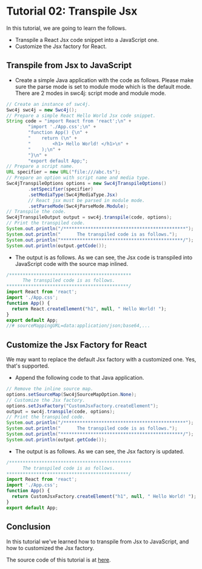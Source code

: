 # Tutorial 02: Transpile Jsx

In this tutorial, we are going to learn the follows.

* Transpile a React Jsx code snippet into a JavaScript one.
* Customize the Jsx factory for React.

## Transpile from Jsx to JavaScript

* Create a simple Java application with the code as follows. Please make sure the parse mode is set to module mode which is the default mode. There are 2 modes in swc4j: script mode and module mode.

```java
// Create an instance of swc4j.
Swc4j swc4j = new Swc4j();
// Prepare a simple React Hello World Jsx code snippet.
String code = "import React from 'react';\n" +
        "import './App.css';\n" +
        "function App() {\n" +
        "    return (\n" +
        "        <h1> Hello World! </h1>\n" +
        "    );\n" +
        "}\n" +
        "export default App;";
// Prepare a script name.
URL specifier = new URL("file:///abc.ts");
// Prepare an option with script name and media type.
Swc4jTranspileOptions options = new Swc4jTranspileOptions()
        .setSpecifier(specifier)
        .setMediaType(Swc4jMediaType.Jsx)
        // React jsx must be parsed in module mode.
        .setParseMode(Swc4jParseMode.Module);
// Transpile the code.
Swc4jTranspileOutput output = swc4j.transpile(code, options);
// Print the transpiled code.
System.out.println("/*********************************************");
System.out.println("      The transpiled code is as follows.");
System.out.println("*********************************************/");
System.out.println(output.getCode());
```

* The output is as follows. As we can see, the Jsx code is transpiled into JavaScript code with the source map inlined.

```js
/*********************************************
      The transpiled code is as follows.
*********************************************/
import React from 'react';
import './App.css';
function App() {
  return React.createElement("h1", null, " Hello World! ");
}
export default App;
//# sourceMappingURL=data:application/json;base64,...
```

## Customize the Jsx Factory for React

We may want to replace the default Jsx factory with a customized one. Yes, that's supported.

* Append the following code to that Java application.

```java
// Remove the inline source map.
options.setSourceMap(Swc4jSourceMapOption.None);
// Customize the Jsx factory.
options.setJsxFactory("CustomJsxFactory.createElement");
output = swc4j.transpile(code, options);
// Print the transpiled code.
System.out.println("/*********************************************");
System.out.println("      The transpiled code is as follows.");
System.out.println("*********************************************/");
System.out.println(output.getCode());
```

* The output is as follows. As we can see, the Jsx factory is updated.

```js
/*********************************************
      The transpiled code is as follows.
*********************************************/
import React from 'react';
import './App.css';
function App() {
  return CustomJsxFactory.createElement("h1", null, " Hello World! ");
}
export default App;
```

## Conclusion

In this tutorial we've learned how to transpile from Jsx to JavaScript, and how to customized the Jsx factory.

The source code of this tutorial is at [here](../../src/test/java/com/caoccao/javet/swc4j/tutorials/Tutorial02TranspileJsx.java).
